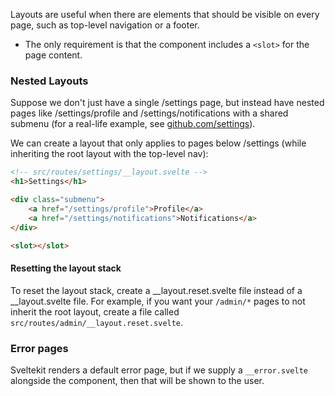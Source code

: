 
Layouts are useful when there are elements that should be visible on every page, such as top-level navigation or a footer.
- The only requirement is that the component includes a `<slot>` for the page content.

### Nested Layouts
Suppose we don't just have a single /settings page, but instead have nested pages like /settings/profile and /settings/notifications with a shared submenu (for a real-life example, see [github.com/settings](github.com/settings)).

We can create a layout that only applies to pages below /settings (while inheriting the root layout with the top-level nav):

```html
<!-- src/routes/settings/__layout.svelte -->
<h1>Settings</h1>

<div class="submenu">
	<a href="/settings/profile">Profile</a>
	<a href="/settings/notifications">Notifications</a>
</div>

<slot></slot>
```

#### Resetting the layout stack
To reset the layout stack, create a __layout.reset.svelte file instead of a __layout.svelte file. For example, if you want your `/admin/*` pages to not inherit the root layout, create a file called `src/routes/admin/__layout.reset.svelte`.

### Error pages
Sveltekit renders a default error page, but if we supply a `__error.svelte` alongside the component, then that will be shown to the user.
